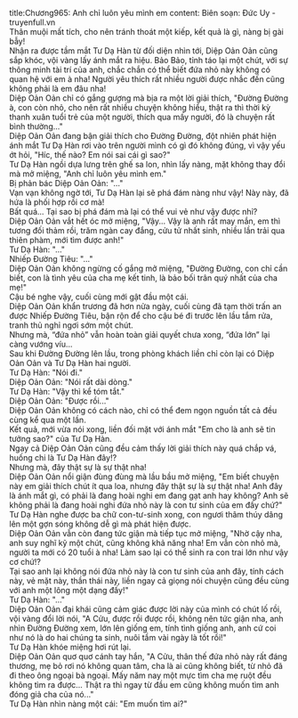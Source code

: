 title:Chương965: Anh chỉ luôn yêu mình em
content:
Biên soạn: Đức Uy - truyenfull.vn<br>Thân muội mất tích, cho nên tránh thoát một kiếp, kết quả là gì, nàng bị gài bẫy!<br>Nhận ra được tầm mắt Tư Dạ Hàn từ đối diện nhìn tới, Diệp Oản Oản cũng sắp khóc, vội vàng lấy ánh mắt ra hiệu. Bảo Bảo, tỉnh táo lại một chút, với sự thông minh tài trí của anh, chắc chắn có thể biết đứa nhỏ này không có quan hệ với em à nha! Người yêu thích rất nhiều người được nhắc đến cũng không phải là em đâu nha!<br>Diệp Oản Oản chỉ có gắng gượng mà bịa ra một lời giải thích, "Đường Đường à, con còn nhỏ, cho nên rất nhiều chuyện không hiểu, thật ra thì thời kỳ thanh xuân tuổi trẻ của một người, thích qua mấy người, đó là chuyện rất bình thường..."<br>Diệp Oản Oản đang bận giải thích cho Đường Đường, đột nhiên phát hiện ánh mắt Tư Dạ Hàn rơi vào trên người mình có gì đó không đúng, vì vậy yếu ớt hỏi, "Híc, thế nào? Em nói sai cái gì sao?"<br>Tư Dạ Hàn ngồi dựa lưng trên ghế sa lon, nhìn lấy nàng, mặt không thay đổi mà mở miệng, "Anh chỉ luôn yêu mình em."<br>Bị phản bác Diệp Oản Oản: "..."<br>Vạn vạn không ngờ tới, Tư Dạ Hàn lại sẽ phá đám nàng như vậy! Này này, đã hứa là phối hợp rồi cơ mà!<br>Bất quá... Tại sao bị phá đám mà lại có thể vui vẻ như vậy được nhỉ?<br>Diệp Oản Oản vắt hết óc mở miệng, "Vậy... Vậy là anh rất may mắn, em thì tương đối thảm rồi, trăm ngàn cay đắng, cửu tử nhất sinh, nhiều lần trải qua thiên phàm, mới tìm được anh!"<br>Tư Dạ Hàn: "..."<br>Nhiếp Đường Tiêu: "..."<br>Diệp Oản Oản không ngừng cố gắng mở miệng, "Đường Đường, con chỉ cần biết, con là tình yêu của cha mẹ kết tinh, là bảo bối trân quý nhất của cha mẹ!"<br>Cậu bé nghe vậy, cuối cùng mới gật đầu một cái.<br>Diệp Oản Oản khẩn trương đã hơn nửa ngày, cuối cùng đã tạm thời trấn an được Nhiếp Đường Tiêu, bận rộn để cho cậu bé đi trước lên lầu tắm rửa, tranh thủ nghỉ ngơi sớm một chút.<br>Nhưng mà, “đứa nhỏ” vẫn hoàn toàn giải quyết chưa xong, “đứa lớn” lại càng vướng víu...<br>Sau khi Đường Đường lên lầu, trong phòng khách liền chỉ còn lại có Diệp Oản Oản và Tư Dạ Hàn hai người.<br>Tư Dạ Hàn: "Nói đi."<br>Diệp Oản Oản: "Nói rất dài dòng."<br>Tư Dạ Hàn: "Vậy thì kể tóm tắt."<br>Diệp Oản Oản: "Được rồi..."<br>Diệp Oản Oản không có cách nào, chỉ có thể đem ngọn nguồn tất cả đều cùng kể qua một lần.<br>Kết quả, mới vừa nói xong, liền đối mặt với ánh mắt "Em cho là anh sẽ tin tưởng sao?" của Tư Dạ Hàn.<br>Ngay cả Diệp Oản Oản cũng đều cảm thấy lời giải thích này quá chắp vá, huống chi là Tư Dạ Hàn đây!?<br>Nhưng mà, đây thật sự là sự thật nha!<br>Diệp Oản Oản nổi giận đùng đùng mà lầu bầu mở miệng, "Em biết chuyện này em giải thích chút ít qua loa, nhưng đây thật sự là sự thật nha! Anh đây là ánh mắt gì, có phải là đang hoài nghi em đang gạt anh hay không? Anh sẽ không phải là đang hoài nghi đứa nhỏ này là con tư sinh của em đấy chứ?"<br>Tư Dạ Hàn nghe được ba chữ con-tư-sinh xong, con ngươi thâm thúy dâng lên một gợn sóng không dễ gì mà phát hiện được.<br>Diệp Oản Oản vẫn còn đang tức giận mà tiếp tục mở miệng, "Nhờ cậy nha, anh suy nghĩ kỹ một chút, cũng không khả năng nha! Em vẫn còn nhỏ mà, người ta mới có 20 tuổi à nha! Làm sao lại có thể sinh ra con trai lớn như vậy cơ chứ!?<br>Tại sao anh lại không nói đứa nhỏ này là con tư sinh của anh đây, tính cách này, vẻ mặt này, thần thái này, liền ngay cả giọng nói chuyện cũng đều cùng với anh một lông một dạng đấy!"<br>Tư Dạ Hàn: "..."<br>Diệp Oản Oản đại khái cũng cảm giác được lời này của mình có chút lố rồi, vội vàng đổi lời nói, "A Cửu, được rồi được rồi, không nên tức giận nha, anh nhìn Đường Đường xem, lớn lên giống em, tính tình giống anh, anh cứ coi như nó là do hai chúng ta sinh, nuôi tầm vài ngày là tốt rồi!"<br>Tư Dạ Hàn khóe miệng hơi rút lại.<br>Diệp Oản Oản quơ quơ cánh tay hắn, "A Cửu, thân thế đứa nhỏ này rất đáng thương, mẹ bỏ rơi nó không quan tâm, cha là ai cũng không biết, từ nhỏ đã đi theo ông ngoại bà ngoại. Mấy năm nay một mực tìm cha mẹ ruột đều không tìm ra được... Thật ra thì ngay từ đầu em cũng không muốn tìm anh đóng giả cha của nó..."<br>Tư Dạ Hàn nhìn nàng một cái: "Em muốn tìm ai?"